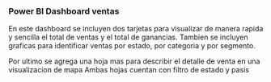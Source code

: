 ### Power BI Dashboard ventas
En este dashboard se incluyen dos tarjetas para visualizar de manera rapida y sencilla el total de ventas y el total de ganancias.
Tambien se incluyen graficas para identificar ventas por estado, por categoria y por segmento.

Por ultimo se agrega una hoja mas para describir el detalle de venta en una visualizacion de mapa
Ambas hojas cuentan con filtro de estado y pasis

